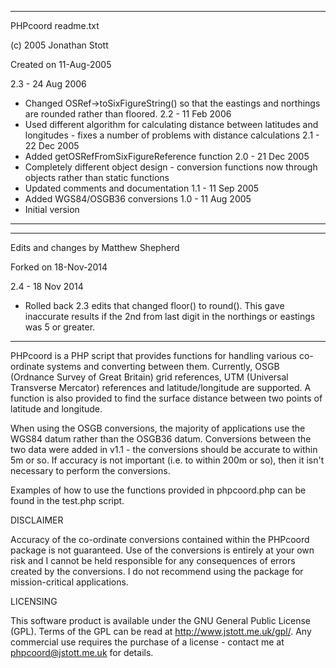 --------------------------------------------------------------------------
 PHPcoord
 readme.txt
 
 (c) 2005 Jonathan Stott
 
 Created on 11-Aug-2005
 
 2.3 - 24 Aug 2006
  - Changed OSRef->toSixFigureString() so that the eastings and northings
    are rounded rather than floored.
 2.2 - 11 Feb 2006
   - Used different algorithm for calculating distance between latitudes
     and longitudes - fixes a number of problems with distance calculations
 2.1 - 22 Dec 2005
  - Added getOSRefFromSixFigureReference function
 2.0 - 21 Dec 2005
  - Completely different object design - conversion functions now through
    objects rather than static functions
  - Updated comments and documentation
 1.1 - 11 Sep 2005
  - Added WGS84/OSGB36 conversions
 1.0 - 11 Aug 2005
  - Initial version
--------------------------------------------------------------------------

--------------------------------------------------------------------------
 Edits and changes by Matthew Shepherd

 Forked on 18-Nov-2014

 2.4 - 18 Nov 2014
  - Rolled back 2.3 edits that changed floor() to round(). This gave
    inaccurate results if the 2nd from last digit in the northings or
    eastings was 5 or greater.
--------------------------------------------------------------------------

PHPcoord is a PHP script that provides functions for handling various
co-ordinate systems and converting between them. Currently, OSGB (Ordnance
Survey of Great Britain) grid references, UTM (Universal Transverse
Mercator) references and latitude/longitude are supported. A function is 
also provided to find the surface distance between two points of latitude
and longitude.

When using the OSGB conversions, the majority of applications use the
WGS84 datum rather than the OSGB36 datum. Conversions between the two
data were added in v1.1 - the conversions should be accurate to within
5m or so. If accuracy is not important (i.e. to within 200m or so),
then it isn't necessary to perform the conversions.

Examples of how to use the functions provided in phpcoord.php can be
found in the test.php script.


DISCLAIMER

Accuracy of the co-ordinate conversions contained within the PHPcoord
package is not guaranteed. Use of the conversions is entirely at your
own risk and I cannot be held responsible for any consequences of
errors created by the conversions. I do not recommend using the package
for mission-critical applications.


LICENSING

This software product is available under the GNU General Public License
(GPL). Terms of the GPL can be read at http://www.jstott.me.uk/gpl/.
Any commercial use requires the purchase of a license - contact me at
phpcoord@jstott.me.uk for details.

